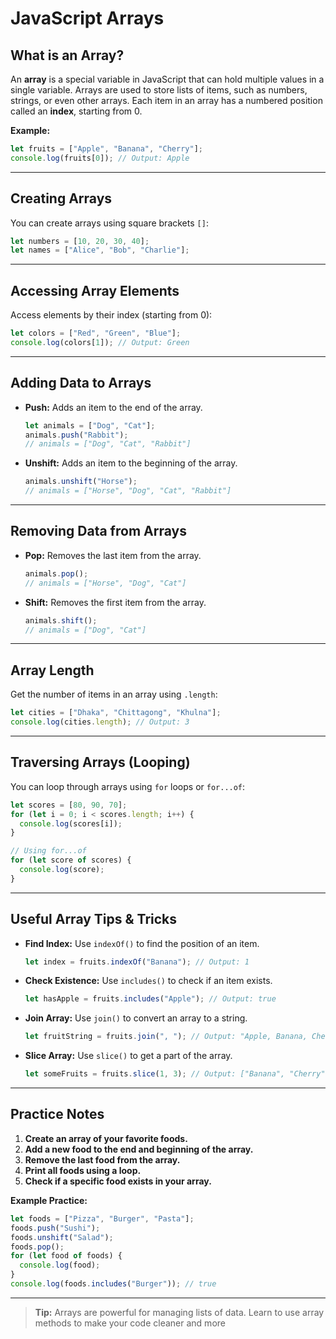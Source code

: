 # JavaScript Arrays

## What is an Array?
An **array** is a special variable in JavaScript that can hold multiple values in a single variable. Arrays are used to store lists of items, such as numbers, strings, or even other arrays. Each item in an array has a numbered position called an **index**, starting from 0.

**Example:**
```js
let fruits = ["Apple", "Banana", "Cherry"];
console.log(fruits[0]); // Output: Apple
```

---

## Creating Arrays
You can create arrays using square brackets `[]`:

```js
let numbers = [10, 20, 30, 40];
let names = ["Alice", "Bob", "Charlie"];
```

---

## Accessing Array Elements
Access elements by their index (starting from 0):

```js
let colors = ["Red", "Green", "Blue"];
console.log(colors[1]); // Output: Green
```

---

## Adding Data to Arrays

- **Push:** Adds an item to the end of the array.
    ```js
    let animals = ["Dog", "Cat"];
    animals.push("Rabbit");
    // animals = ["Dog", "Cat", "Rabbit"]
    ```
- **Unshift:** Adds an item to the beginning of the array.
    ```js
    animals.unshift("Horse");
    // animals = ["Horse", "Dog", "Cat", "Rabbit"]
    ```

---

## Removing Data from Arrays

- **Pop:** Removes the last item from the array.
    ```js
    animals.pop();
    // animals = ["Horse", "Dog", "Cat"]
    ```
- **Shift:** Removes the first item from the array.
    ```js
    animals.shift();
    // animals = ["Dog", "Cat"]
    ```

---

## Array Length
Get the number of items in an array using `.length`:

```js
let cities = ["Dhaka", "Chittagong", "Khulna"];
console.log(cities.length); // Output: 3
```

---

## Traversing Arrays (Looping)
You can loop through arrays using `for` loops or `for...of`:

```js
let scores = [80, 90, 70];
for (let i = 0; i < scores.length; i++) {
  console.log(scores[i]);
}

// Using for...of
for (let score of scores) {
  console.log(score);
}
```

---

## Useful Array Tips & Tricks

- **Find Index:** Use `indexOf()` to find the position of an item.
    ```js
    let index = fruits.indexOf("Banana"); // Output: 1
    ```
- **Check Existence:** Use `includes()` to check if an item exists.
    ```js
    let hasApple = fruits.includes("Apple"); // Output: true
    ```
- **Join Array:** Use `join()` to convert an array to a string.
    ```js
    let fruitString = fruits.join(", "); // Output: "Apple, Banana, Cherry"
    ```
- **Slice Array:** Use `slice()` to get a part of the array.
    ```js
    let someFruits = fruits.slice(1, 3); // Output: ["Banana", "Cherry"]
    ```

---

## Practice Notes

1. **Create an array of your favorite foods.**
2. **Add a new food to the end and beginning of the array.**
3. **Remove the last food from the array.**
4. **Print all foods using a loop.**
5. **Check if a specific food exists in your array.**

**Example Practice:**
```js
let foods = ["Pizza", "Burger", "Pasta"];
foods.push("Sushi");
foods.unshift("Salad");
foods.pop();
for (let food of foods) {
  console.log(food);
}
console.log(foods.includes("Burger")); // true
```

---

> **Tip:** Arrays are powerful for managing lists of data. Learn to use array methods to make your code cleaner and more
